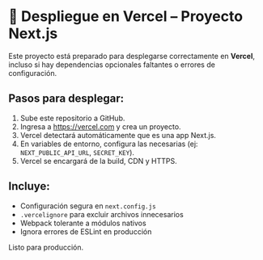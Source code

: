 
# 🚀 Despliegue en Vercel – Proyecto Next.js

Este proyecto está preparado para desplegarse correctamente en **Vercel**, incluso si hay dependencias opcionales faltantes o errores de configuración.

## Pasos para desplegar:

1. Sube este repositorio a GitHub.
2. Ingresa a https://vercel.com y crea un proyecto.
3. Vercel detectará automáticamente que es una app Next.js.
4. En variables de entorno, configura las necesarias (ej: `NEXT_PUBLIC_API_URL`, `SECRET_KEY`).
5. Vercel se encargará de la build, CDN y HTTPS.

## Incluye:
- Configuración segura en `next.config.js`
- `.vercelignore` para excluir archivos innecesarios
- Webpack tolerante a módulos nativos
- Ignora errores de ESLint en producción

Listo para producción.
